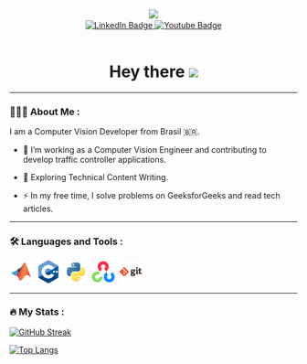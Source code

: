 <div id="header" align="center">
  <img src="https://media.giphy.com/media/5eLDrEaRGHegx2FeF2/giphy.gif" width="200"/>
  <div id="badges">
  <a href="https://www.linkedin.com/in/samuel-luz-gomes/">
    <img src="https://img.shields.io/badge/LinkedIn-blue?style=for-the-badge&logo=linkedin&logoColor=white" alt="LinkedIn Badge"/>
  </a>
  <a href="https://www.youtube.com/channel/UC4mmcKC5vB0vbgaAZGdaxog">
    <img src="https://img.shields.io/badge/YouTube-red?style=for-the-badge&logo=youtube&logoColor=white" alt="Youtube Badge"/>
  </a>
  </div>
  <img src="https://komarev.com/ghpvc/?username=samuelluz&style=flat-square&color=blue" alt=""/>
  <h1>
  Hey there
  <img src="https://media.giphy.com/media/hvRJCLFzcasrR4ia7z/giphy.gif" width="30px"/>
  </h1>
</div>

---

### 🧑🏽‍💻 About Me :
I am a Computer Vision Developer from Brasil 🇧🇷.

- 🔭 I’m working as a Computer Vision Engineer and contributing to develop traffic controller applications.

- 🌱 Exploring Technical Content Writing.

- ⚡ In my free time, I solve problems on GeeksforGeeks and read tech articles.

---
### 🛠 Languages and Tools :

<div>
  <img src="https://github.com/devicons/devicon/blob/master/icons/matlab/matlab-original.svg" title="Matlab" alt="Matlab" width="40" height="40"/>&nbsp;
  <img src="https://github.com/devicons/devicon/blob/master/icons/cplusplus/cplusplus-original.svg" title="C++" alt="C++" width="40" height="40"/>&nbsp;
  <img src="https://github.com/devicons/devicon/blob/master/icons/python/python-original.svg" title="Python" alt="Python" width="40" height="40"/>&nbsp;
  <img src="https://github.com/devicons/devicon/blob/master/icons/opencv/opencv-original.svg" title="OpenCV"  alt="OpenCV" width="40" height="40"/>&nbsp;
  <img src="https://github.com/devicons/devicon/blob/master/icons/git/git-original-wordmark.svg" title="Git" **alt="Git" width="40" height="40"/>&nbsp;
</div>

---

### 🔥 My Stats :
[![GitHub Streak](https://github-readme-streak-stats.herokuapp.com?user=samuelluz&theme=dark)](https://git.io/streak-stats)

[![Top Langs](https://github-readme-stats.vercel.app/api/top-langs/?username=samuelluz&theme=dark)](https://github.com/anuraghazra/github-readme-stats)